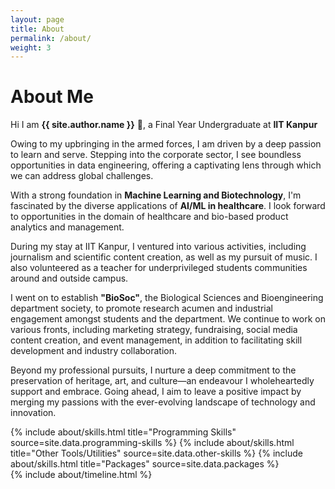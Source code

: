```yaml
---
layout: page
title: About
permalink: /about/
weight: 3
---
```


# **About Me**

Hi I am **{{ site.author.name }}** :wave:, a Final Year Undergraduate at **IIT Kanpur**<br>

Owing to my upbringing in the armed forces, I am driven by a deep passion to learn and serve. 
Stepping into the corporate sector, I see boundless opportunities in data engineering, offering a captivating lens through which we can address global challenges.

With a strong foundation in **Machine Learning and Biotechnology**, I'm fascinated by the diverse applications of **AI/ML in healthcare**. I look forward to opportunities in the domain of healthcare and bio-based product analytics and management.


During my stay at IIT Kanpur, I ventured into various activities, including journalism and scientific content creation, as well as my pursuit of music. I also volunteered as a teacher for underprivileged students communities around and outside campus.

I went on to establish **"BioSoc"**, the Biological Sciences and Bioengineering department society, to promote research acumen and industrial engagement amongst students and the department. We continue to work on various fronts, including marketing strategy, fundraising, social media content creation, and event management, in addition to facilitating skill development and industry collaboration.


Beyond my professional pursuits, I nurture a deep commitment to the preservation of heritage, art, and culture—an endeavour I wholeheartedly support and embrace. 
Going ahead, I aim to leave a positive impact by merging my passions with the ever-evolving landscape of technology and innovation.


<div class="row">
{% include about/skills.html title="Programming Skills" source=site.data.programming-skills %}
{% include about/skills.html title="Other Tools/Utilities" source=site.data.other-skills %}
{% include about/skills.html title="Packages" source=site.data.packages %}
</div>

<div class="row">
{% include about/timeline.html %}
</div>